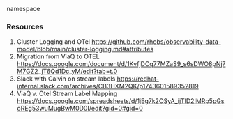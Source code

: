 namespace 




### Resources 
1. Cluster Logging and OTel  https://github.com/rhobs/observability-data-model/blob/main/cluster-logging.md#attributes
2. Migration from ViaQ to OTEL https://docs.google.com/document/d/1KvfjDCq77MZaS9_s6sDWO8pNj7M7GZ2_jT6Qd1Dc_yM/edit?tab=t.0
3. Slack with Calvin on stream labels https://redhat-internal.slack.com/archives/CB3HXM2QK/p1743601589352819
4. ViaQ v. Otel Stream Label Mapping https://docs.google.com/spreadsheets/d/1jEg7k2OSyA_ijTlD2IMRp5pGsoREg53wuMugBwM0D0I/edit?gid=0#gid=0

